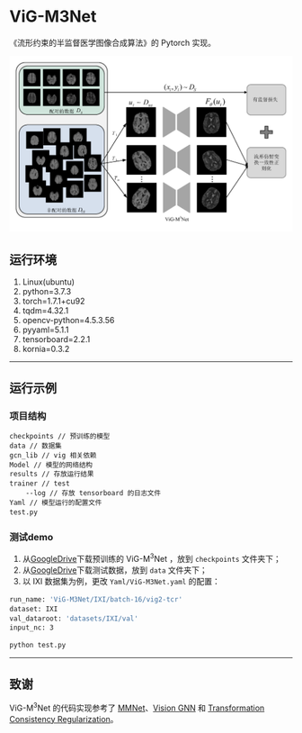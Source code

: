 # ViG-M3Net
《流形约束的半监督医学图像合成算法》的 Pytorch 实现。

![semi-supervised-mode](./semi-supervised-mode.png)

## 运行环境

1. Linux(ubuntu)
2. python=3.7.3
3. torch=1.7.1+cu92
4. tqdm=4.32.1
5. opencv-python=4.5.3.56
6. pyyaml=5.1.1
7. tensorboard=2.2.1
8. kornia=0.3.2

---

## 运行示例

### 项目结构

```bash
checkpoints	// 预训练的模型
data // 数据集
gcn_lib // vig 相关依赖
Model // 模型的网络结构
results // 存放运行结果
trainer // test
	--log // 存放 tensorboard 的日志文件
Yaml // 模型运行的配置文件
test.py
```

### 测试demo

1. 从[GoogleDrive](https://drive.google.com/file/d/1Ae8mor1Ptci8Ho4SW80B-nD7Iwr1rpuS/view?usp=share_link)下载预训练的 ViG-M$^3$Net ，放到 `checkpoints` 文件夹下；
2. 从[GoogleDrive](https://drive.google.com/drive/folders/1C6XNJSUw_1kR8fwYot47WlJTb08pFRu0?usp=share_link)下载测试数据，放到 `data` 文件夹下；
3. 以 IXI 数据集为例，更改 `Yaml/ViG-M3Net.yaml` 的配置：

```bash
run_name: 'ViG-M3Net/IXI/batch-16/vig2-tcr'
dataset: IXI
val_dataroot: 'datasets/IXI/val'
input_nc: 3
```

```bash
python test.py
```

---

## 致谢

ViG-M$^3$Net 的代码实现参考了 [MMNet](https://github.com/ElegantLee/MMNet)、[Vision GNN](https://github.com/huawei-noah/Efficient-AI-Backbones) 和 [Transformation Consistency Regularization](https://github.com/aamir-mustafa/Transformation-CR)。
